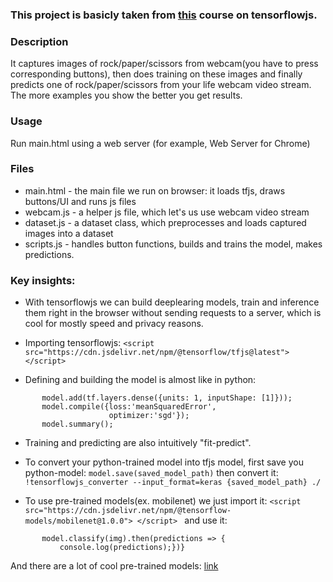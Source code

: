 ### This project is basicly taken from [this](https://www.coursera.org/learn/browser-based-models-tensorflow/home/welcome) course on tensorflowjs. 

### Description
It captures images of rock/paper/scissors from webcam(you have to press corresponding buttons), then does training on these images and finally predicts one of rock/paper/scissors from your life webcam video stream. The more examples you show the better you get results. 

### Usage
Run main.html using a web server (for example, Web Server for Chrome)

### Files
 * main.html - the main file we run on browser: it loads tfjs, draws buttons/UI and runs js files
 * webcam.js - a helper js file, which let's us use webcam video stream
 * dataset.js - a dataset class, which preprocesses and loads captured images into a dataset
 * scripts.js - handles button functions, builds and trains the model, makes predictions.

### Key insights:

 * With tensorflowjs we can build deeplearing models, train and inference them right in the browser without sending requests to a server, which is cool for mostly speed and privacy reasons.
 
 * Importing tensorflowjs:
 ```<script src="https://cdn.jsdelivr.net/npm/@tensorflow/tfjs@latest"></script>```
 
 * Defining and building the model is almost like in python:
 ```const model = tf.sequential();
        model.add(tf.layers.dense({units: 1, inputShape: [1]}));
        model.compile({loss:'meanSquaredError', 
                       optimizer:'sgd'});
        model.summary();
 ```
 
 * Training and predicting are also intuitively "fit-predict".
 
 * To convert your python-trained model into tfjs model, 
 first save you python-model: ```model.save(saved_model_path)``` 
 then convert it: ```!tensorflowjs_converter --input_format=keras {saved_model_path} ./```
 
 * To use pre-trained models(ex. mobilenet) we just import it:
 ```<script src="https://cdn.jsdelivr.net/npm/@tensorflow-models/mobilenet@1.0.0"> </script> ```
 and use it:
 ```mobilenet.load().then(model => {
        model.classify(img).then(predictions => {
            console.log(predictions);})}
 ```
 And there are a lot of cool pre-trained models: [link](https://github.com/tensorflow/tfjs-models)
 
            